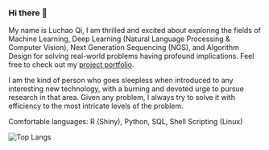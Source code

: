 ### Hi there 👋



My name is Luchao Qi, I am thrilled and excited about exploring the fields of Machine Learning, Deep Learning (Natural Language Processing & Computer Vision), Next Generation Sequencing (NGS), and Algorithm Design for solving real-world problems having profound implications.  Feel free to check out my [project portfolio](https://luchaoqi.com/projects/).



I am the kind of person who goes sleepless when introduced to any interesting new technology, with a burning and devoted urge to pursue research in that area. Given any problem, I always try to solve it with efficiency to the most intricate levels of the problem.



Comfortable languages: R (Shiny), Python, SQL, Shell Scripting (Linux)



![Top Langs](https://github-readme-stats.vercel.app/api/top-langs/?username=luchaoqi&layout=compact&theme=dark)





